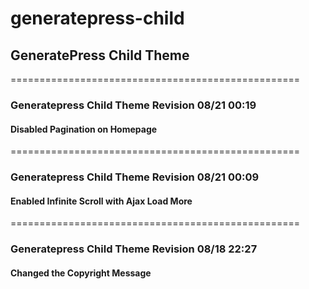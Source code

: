 # generatepress-child
## GeneratePress Child Theme

==================================================
### Generatepress Child Theme Revision 08/21 00:19

#### Disabled Pagination on Homepage
==================================================
### Generatepress Child Theme Revision 08/21 00:09

#### Enabled Infinite Scroll with Ajax Load More
==================================================
### Generatepress Child Theme Revision 08/18 22:27

#### Changed the Copyright Message
